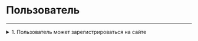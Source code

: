 # Пользователь
***

<details>
  <summary>1. Пользователь может зарегистрироваться на сайте</summary>
  <IMG src="blob:https://github.com/primapsa/t4u_user_story/assets/15349919/99d83292-42c6-4377-a35f-e9042bcaae31"  alt="image.png"/>
</details>
